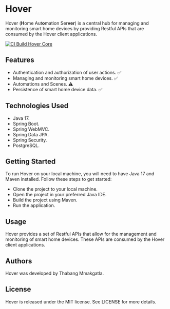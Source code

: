 # Hover
Hover (**H**ome Aut**o**mation Ser**ver**) is a central hub for managing and monitoring smart home devices by providing Restful APIs that are consumed by the Hover client applications.

[![CI Build Hover Core](https://github.com/Teiyem/hover-iot-core/actions/workflows/hover-iot-core-ci.yml/badge.svg)](https://github.com/Teiyem/hover-iot-core/actions/workflows/hover-iot-core-ci.yml)

## Features
* Authentication and authorization of user actions. ✅
* Managing and monitoring smart home devices. ✅
* Automations and Scenes. ⚠️
* Persistence of smart home device data. ✅

## Technologies Used
* Java 17.
* Spring Boot.
* Spring WebMVC.
* Spring Data JPA.
* Spring Security.
* PostgreSQL.

## Getting Started
To run Hover on your local machine, you will need to have Java 17 and Maven installed. Follow these steps to get started:
* Clone the project to your local machine.
* Open the project in your preferred Java IDE.
* Build the project using Maven.
* Run the application.

## Usage
Hover provides a set of Restful APIs that allow for the management and monitoring of smart home devices. These APIs are consumed by the Hover client applications.

## Authors
Hover was developed by Thabang Mmakgatla.

## License
Hover is released under the MIT license. See LICENSE for more details.
